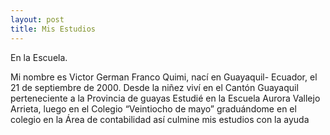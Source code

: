 ```yaml
---
layout: post
title: Mis Estudios
---
```


En la Escuela.

Mi nombre es Victor German Franco Quimi, nací en Guayaquil- Ecuador, el 21 de septiembre de 2000.
Desde la niñez viví en el Cantón Guayaquil perteneciente a la Provincia de guayas Estudié en la Escuela Aurora Vallejo Arrieta,
luego en el Colegio “Veintiocho de mayo” graduándome en el colegio  en la Área de contabilidad así culmine mis estudios con la ayuda
